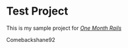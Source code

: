 # Test Project

This is my sample project for
 [*One Month Rails*](http://onemonthrails.com)

 Comebackshane92
